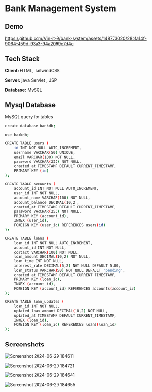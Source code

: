 
# Bank Management System

## Demo
https://github.com/Vin-it-9/bank-system/assets/148773020/28bfa14f-9064-459d-93a3-94a2099c7d4c


## Tech Stack

**Client:** HTML, TailwindCSS 

**Server:** java Servlet , JSP 

**Database:** MySQL 

## Mysql Database

MySQL query for tables
```bash
create database bankdb;
```
```bash
use bankdb;
```
```bash
CREATE TABLE users (
    id INT NOT NULL AUTO_INCREMENT,
    username VARCHAR(50) UNIQUE,
    email VARCHAR(100) NOT NULL,
    password VARCHAR(255) NOT NULL,
    created_at TIMESTAMP DEFAULT CURRENT_TIMESTAMP,
    PRIMARY KEY (id)
);
```

```bash
CREATE TABLE accounts (
    account_id INT NOT NULL AUTO_INCREMENT,
    user_id INT NOT NULL,
    account_name VARCHAR(100) NOT NULL,
    account_balance DECIMAL(10,2),
    created_at TIMESTAMP DEFAULT CURRENT_TIMESTAMP,
    password VARCHAR(255) NOT NULL,
    PRIMARY KEY (account_id),
    INDEX (user_id),
    FOREIGN KEY (user_id) REFERENCES users(id)
);
```

```bash
CREATE TABLE loans (
    loan_id INT NOT NULL AUTO_INCREMENT,
    account_id INT NOT NULL,
    contact VARCHAR(100) NOT NULL,
    loan_amount DECIMAL(10,2) NOT NULL,
    loan_time INT NOT NULL,
    interest_rate DECIMAL(5,2) NOT NULL DEFAULT 5.00,
    loan_status VARCHAR(50) NOT NULL DEFAULT 'pending',
    created_at TIMESTAMP DEFAULT CURRENT_TIMESTAMP,
    PRIMARY KEY (loan_id),
    INDEX (account_id),
    FOREIGN KEY (account_id) REFERENCES accounts(account_id)
);
```
```bash
CREATE TABLE loan_updates (
    loan_id INT NOT NULL,
    updated_loan_amount DECIMAL(10,2) NOT NULL,
    updated_at TIMESTAMP DEFAULT CURRENT_TIMESTAMP,
    INDEX (loan_id),
    FOREIGN KEY (loan_id) REFERENCES loans(loan_id)
);
```

## Screenshots

![Screenshot 2024-06-29 184611](https://github.com/Vin-it-9/bank-system/assets/148773020/36da830b-4214-4741-a257-7a5d96a03aaf)

![Screenshot 2024-06-29 184721](https://github.com/Vin-it-9/bank-system/assets/148773020/3baa5262-f07d-4a2f-b865-d5c173054a28)

![Screenshot 2024-06-29 184641](https://github.com/Vin-it-9/bank-system/assets/148773020/68b7bde0-d70c-47dc-a01c-382145a4ad74)

![Screenshot 2024-06-29 184655](https://github.com/Vin-it-9/bank-system/assets/148773020/3b5e5ffe-45ca-4f2e-b5cd-ce1e5bbcf873)




